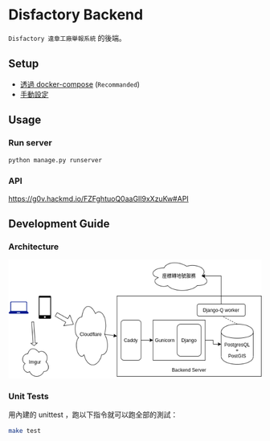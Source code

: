 # Disfactory Backend
`Disfactory 違章工廠舉報系統` 的後端。

## Setup

- [透過 docker-compose](docs/SETUP_COMPOSE.md) (`Recommanded`)
- [手動設定](docs/SETUP_MANUAL.md)

## Usage

### Run server

```bash
python manage.py runserver
```

### API

https://g0v.hackmd.io/FZFghtuoQ0aaGIl9xXzuKw#API

## Development Guide

### Architecture
![](backend.png)

### Unit Tests
用內建的 unittest ，跑以下指令就可以跑全部的測試：

```bash
make test
```

